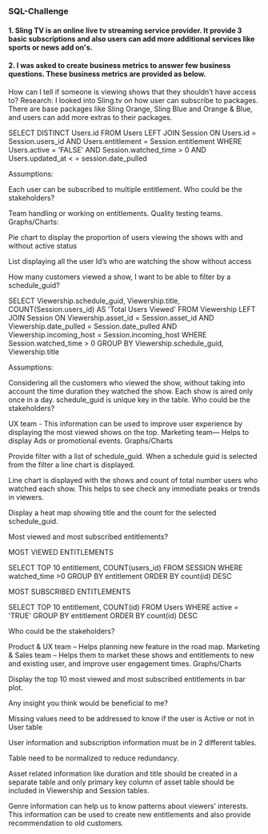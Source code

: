 
### SQL-Challenge

#### 1. Sling TV is an online live tv streaming service provider. It provide 3 basic subscriptions and also users can add more additional services like sports or news add on's. 
#### 2. I was asked to create business metrics to answer few business questions. These business metrics are provided as below.


How can I tell if someone is viewing shows that they shouldn’t have access to?
Research: I looked into Sling.tv on how user can subscribe to packages. There are base packages like Sling Orange, Sling Blue and Orange & Blue, and users can add more extras to their packages.

SELECT DISTINCT Users.id FROM Users LEFT JOIN Session ON Users.id = Session.users_id AND Users.entitlement = Session.entitlement WHERE Users.active = 'FALSE' AND Session.watched_time > 0 AND Users.updated_at < = session.date_pulled

Assumptions:

Each user can be subscribed to multiple entitlement.
Who could be the stakeholders?

Team handling or working on entitlements.
Quality testing teams.
Graphs/Charts:

Pie chart to display the proportion of users viewing the shows with and without active status

List displaying all the user Id’s who are watching the show without access

How many customers viewed a show, I want to be able to filter by a schedule_guid?

SELECT Viewership.schedule_guid, Viewership.title, COUNT(Session.users_id) AS 'Total Users Viewed' FROM Viewership LEFT JOIN Session ON Viewership.asset_id = Session.asset_id AND Viewership.date_pulled = Session.date_pulled AND Viewership.incoming_host = Session.incoming_host WHERE Session.watched_time > 0 GROUP BY Viewership.schedule_guid, Viewership.title

Assumptions:

Considering all the customers who viewed the show, without taking into account the time duration they watched the show.
Each show is aired only once in a day.
schedule_guid is unique key in the table.
Who could be the stakeholders?

UX team - This information can be used to improve user experience by displaying the most viewed shows on the top.
Marketing team— Helps to display Ads or promotional events.
Graphs/Charts

Provide filter with a list of schedule_guid. When a schedule guid is selected from the filter a line chart is displayed.

Line chart is displayed with the shows and count of total number users who watched each show. This helps to see check any immediate peaks or trends in viewers.

Display a heat map showing title and the count for the selected schedule_guid.

Most viewed and most subscribed entitlements?

MOST VIEWED ENTITLEMENTS

SELECT TOP 10 entitlement, COUNT(users_id)
FROM SESSION WHERE watched_time >0 GROUP BY entitlement ORDER BY count(id) DESC

MOST SUBSCRIBED ENTITLEMENTS

SELECT TOP 10 entitlement, COUNT(id)
FROM Users WHERE active = 'TRUE' GROUP BY entitlement ORDER BY count(id) DESC

Who could be the stakeholders?

Product & UX team – Helps planning new feature in the road map.
Marketing & Sales team – Helps them to market these shows and entitlements to new and existing user, and improve user engagement times.
Graphs/Charts

Display the top 10 most viewed and most subscribed entitlements in bar plot.

Any insight you think would be beneficial to me?

Missing values need to be addressed to know if the user is Active or not in User table

User information and subscription information must be in 2 different tables.

Table need to be normalized to reduce redundancy.

Asset related information like duration and title should be created in a separate table and only primary key column of asset table should be included in Viewership and Session tables.

Genre information can help us to know patterns about viewers’ interests. This information can be used to create new entitlements and also provide recommendation to old customers.
